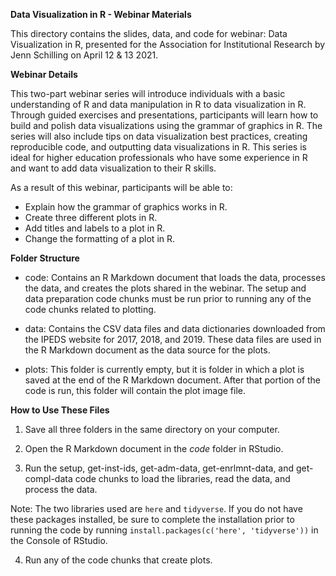 **Data Visualization in R - Webinar Materials**

This directory contains the slides, data, and code for webinar: Data Visualization in R, presented for the Association for Institutional Research by Jenn Schilling on April 12 & 13 2021.  


**Webinar Details** 

This two-part webinar series will introduce individuals with a basic understanding of R and data manipulation in R to data visualization in R. Through guided exercises and presentations, participants will learn how to build and polish data visualizations using the grammar of graphics in R. The series will also include tips on data visualization best practices, creating reproducible code, and outputting data visualizations in R. This series is ideal for higher education professionals who have some experience in R and want to add data visualization to their R skills.  

As a result of this webinar, participants will be able to: 

- Explain how the grammar of graphics works in R. 
- Create three different plots in R. 
- Add titles and labels to a plot in R. 
- Change the formatting of a plot in R. 


**Folder Structure**

- code: Contains an R Markdown document that loads the data, processes the data, and creates the plots shared in the webinar. The setup and data preparation code chunks must be run prior to running any of the code chunks related to plotting.

- data: Contains the CSV data files and data dictionaries downloaded from the IPEDS website for 2017, 2018, and 2019. These data files are used in the R Markdown document as the data source for the plots.

- plots: This folder is currently empty, but it is folder in which a plot is saved at the end of the R Markdown document. After that portion of the code is run, this folder will contain the plot image file. 


**How to Use These Files**

1. Save all three folders in the same directory on your computer.

2. Open the R Markdown document in the *code* folder in RStudio.

3. Run the setup, get-inst-ids, get-adm-data, get-enrlmnt-data, and get-compl-data code chunks to load the libraries, read the data, and process the data. 

Note: The two libraries used are `here` and `tidyverse`. If you do not have these packages installed, be sure to complete the installation prior to running the code by running `install.packages(c('here', 'tidyverse'))` in the Console of RStudio. 

4. Run any of the code chunks that create plots.

